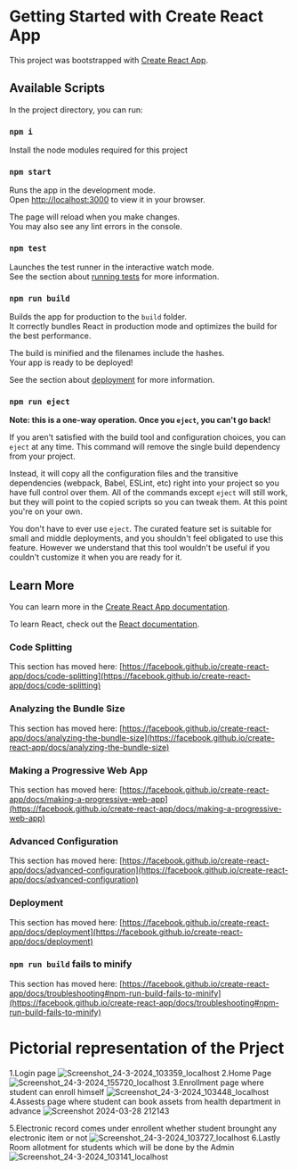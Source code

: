 # Getting Started with Create React App

This project was bootstrapped with [Create React App](https://github.com/facebook/create-react-app).

## Available Scripts

In the project directory, you can run:

### `npm i`

Install the node modules required for this project

### `npm start`

Runs the app in the development mode.\
Open [http://localhost:3000](http://localhost:3000) to view it in your browser.

The page will reload when you make changes.\
You may also see any lint errors in the console.

### `npm test`

Launches the test runner in the interactive watch mode.\
See the section about [running tests](https://facebook.github.io/create-react-app/docs/running-tests) for more information.

### `npm run build`

Builds the app for production to the `build` folder.\
It correctly bundles React in production mode and optimizes the build for the best performance.

The build is minified and the filenames include the hashes.\
Your app is ready to be deployed!

See the section about [deployment](https://facebook.github.io/create-react-app/docs/deployment) for more information.

### `npm run eject`

**Note: this is a one-way operation. Once you `eject`, you can't go back!**

If you aren't satisfied with the build tool and configuration choices, you can `eject` at any time. This command will remove the single build dependency from your project.

Instead, it will copy all the configuration files and the transitive dependencies (webpack, Babel, ESLint, etc) right into your project so you have full control over them. All of the commands except `eject` will still work, but they will point to the copied scripts so you can tweak them. At this point you're on your own.

You don't have to ever use `eject`. The curated feature set is suitable for small and middle deployments, and you shouldn't feel obligated to use this feature. However we understand that this tool wouldn't be useful if you couldn't customize it when you are ready for it.

## Learn More

You can learn more in the [Create React App documentation](https://facebook.github.io/create-react-app/docs/getting-started).

To learn React, check out the [React documentation](https://reactjs.org/).

### Code Splitting

This section has moved here: [https://facebook.github.io/create-react-app/docs/code-splitting](https://facebook.github.io/create-react-app/docs/code-splitting)

### Analyzing the Bundle Size

This section has moved here: [https://facebook.github.io/create-react-app/docs/analyzing-the-bundle-size](https://facebook.github.io/create-react-app/docs/analyzing-the-bundle-size)

### Making a Progressive Web App

This section has moved here: [https://facebook.github.io/create-react-app/docs/making-a-progressive-web-app](https://facebook.github.io/create-react-app/docs/making-a-progressive-web-app)

### Advanced Configuration

This section has moved here: [https://facebook.github.io/create-react-app/docs/advanced-configuration](https://facebook.github.io/create-react-app/docs/advanced-configuration)

### Deployment

This section has moved here: [https://facebook.github.io/create-react-app/docs/deployment](https://facebook.github.io/create-react-app/docs/deployment)

### `npm run build` fails to minify

This section has moved here: [https://facebook.github.io/create-react-app/docs/troubleshooting#npm-run-build-fails-to-minify](https://facebook.github.io/create-react-app/docs/troubleshooting#npm-run-build-fails-to-minify)

# Pictorial representation of the Prject 

1.Login page 
![Screenshot_24-3-2024_103359_localhost](https://github.com/user-attachments/assets/7abcba68-e941-427d-bea4-9d35ee499a2b)
2.Home Page
![Screenshot_24-3-2024_155720_localhost](https://github.com/user-attachments/assets/84791966-6470-4671-94a4-6e1a8b48c5ab)
3.Enrollment page where student can enroll himself 
![Screenshot_24-3-2024_103448_localhost](https://github.com/user-attachments/assets/12052850-6d0b-4f28-9f5f-9118f7f19939)
4.Assests page where student can book assets from health department in advance 
![Screenshot 2024-03-28 212143](https://github.com/user-attachments/assets/ab27757f-7e94-4d2c-a494-bb63b2d58490)

5.Electronic record comes under enrollent whether student brounght any electronic item or not 
![Screenshot_24-3-2024_103727_localhost](https://github.com/user-attachments/assets/9b3d1e8d-cd53-458f-b085-d74e30dfa5de)
6.Lastly Room allotment for students which will be done by the Admin 
![Screenshot_24-3-2024_103141_localhost](https://github.com/user-attachments/assets/26f599ef-beae-42f3-a91c-14a1462b082a)



